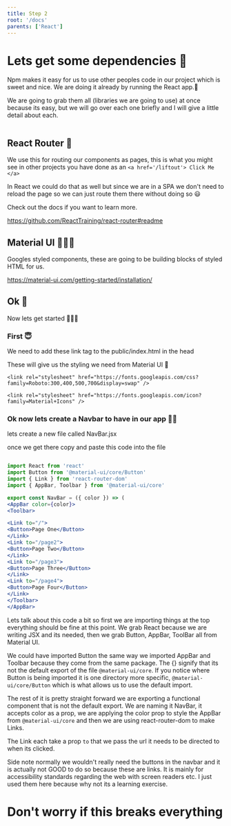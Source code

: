 ```yaml
---
title: Step 2
root: '/docs'
parents: ['React']
---
```


# Lets get some dependencies 🧐

Npm makes it easy for us to use other peoples code in our project which is sweet and nice. We are doing it already by running the React app.😬

We are going to grab them all (libraries we are going to use) at once because its easy, but we will go over each one briefly and I will give a little detail about each.

```npm install react-router-dom @material-ui/core @material-ui/core axios

```

## React Router 👥

We use this for routing our components as pages, this is what you might see in other projects you have done as an `<a href='/liftout'> Click Me </a>`

In React we could do that as well but since we are in a SPA we don't need to reload the page so we can just route them there without doing so 😃

Check out the docs if you want to learn more.

https://github.com/ReactTraining/react-router#readme

## Material UI 👨🏻‍🎨

Googles styled components, these are going to be building blocks of styled HTML for us.

https://material-ui.com/getting-started/installation/

## Ok 💯

Now lets get started 🚴🏼‍♀️

### First 😇

We need to add these link tag to the public/index.html in the head

These will give us the styling we need from Material UI 🎨

```
<link rel="stylesheet" href="https://fonts.googleapis.com/css?family=Roboto:300,400,500,700&display=swap" />

```

```
<link rel="stylesheet" href="https://fonts.googleapis.com/icon?family=Material+Icons" />

```

### Ok now lets create a Navbar to have in our app 👋🏿

lets create a new file called NavBar.jsx

once we get there copy and paste this code into the file

```jsx

import React from 'react'
import Button from '@material-ui/core/Button'
import { Link } from 'react-router-dom'
import { AppBar, Toolbar } from '@material-ui/core'

export const NavBar = ({ color }) => (
<AppBar color={color}>
<Toolbar>

<Link to="/">
<Button>Page One</Button>
</Link>
<Link to="/page2">
<Button>Page Two</Button>
</Link>
<Link to="/page3">
<Button>Page Three</Button>
</Link>
<Link to="/page4">
<Button>Page Four</Button>
</Link>
</Toolbar>
</AppBar>

```

Lets talk about this code a bit so first we are importing things at the top everything should be fine at this point. We grab React because we are writing JSX and its needed, then we grab Button, AppBar, ToolBar all from Material UI.

We could have imported Button the same way we imported AppBar and Toolbar because they come from the same package. The {} signify that its not the default export of the file `@material-ui/core`. If you notice where Button is being imported it is one directory more specific, `@material-ui/core/Button` which is what allows us to use the default import.

The rest of it is pretty straight forward we are exporting a functional component that is not the default export. We are naming it NavBar, it accepts color as a prop, we are applying the color prop to style the AppBar from `@material-ui/core` and then we are using react-router-dom to make Links.

The Link each take a prop `to` that we pass the url it needs to be directed to when its clicked.

Side note normally we wouldn't really need the buttons in the navbar and it is actually not GOOD to do so because these are links. It is mainly for accessibility standards regarding the web with screen readers etc. I just used them here because why not its a learning exercise.

# Don't worry if this breaks everything
